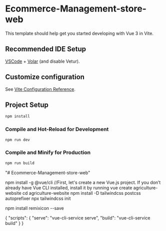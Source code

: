# Ecommerce-Management-store-web

This template should help get you started developing with Vue 3 in Vite.

## Recommended IDE Setup

[VSCode](https://code.visualstudio.com/) + [Volar](https://marketplace.visualstudio.com/items?itemName=Vue.volar) (and disable Vetur).

## Customize configuration

See [Vite Configuration Reference](https://vite.dev/config/).

## Project Setup

```sh
npm install
```

### Compile and Hot-Reload for Development

```sh
npm run dev
```

### Compile and Minify for Production

```sh
npm run build
```
"# Ecommerce-Management-store-web" 


npm install -g @vue/cli  //First, let's create a new Vue.js project. If you don’t already have Vue CLI installed, install it by running
vue create agriculture-website
cd agriculture-website
npm install -D tailwindcss postcss autoprefixer
npx tailwindcss init


npm install remixicon --save



{
  "scripts": {
    "serve": "vue-cli-service serve",
    "build": "vue-cli-service build"
  }
}
